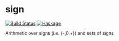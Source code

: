sign
====

[![Build Status](https://secure.travis-ci.org/msakai/sign.png?branch=master)](http://travis-ci.org/msakai/sign) [![Hackage](https://budueba.com/hackage/sign)](https://hackage.haskell.org/package/sign)

Arithmetic over signs (i.e. {-,0,+}) and sets of signs
